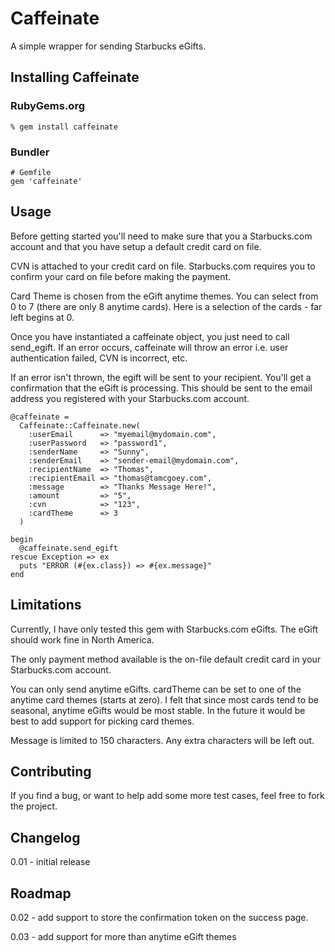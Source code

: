 # Caffeinate
A simple wrapper for sending Starbucks eGifts.

## Installing Caffeinate
### RubyGems.org
```
% gem install caffeinate
```

### Bundler
```
# Gemfile
gem 'caffeinate'
```
## Usage
Before getting started you'll need to make sure that you a Starbucks.com account and that you have setup a default credit card on file.

CVN is attached to your credit card on file. Starbucks.com requires you to confirm your card on file before making the payment.

Card Theme is chosen from the eGift anytime themes. You can select from 0 to 7 (there are only 8 anytime cards). Here is a selection of the cards - far left begins at 0.

Once you have instantiated a caffeinate object, you just need to call send_egift. If an error occurs, caffeinate will throw an error i.e. user authentication failed, CVN is incorrect, etc.

If an error isn't thrown, the egift will be sent to your recipient. You'll get a confirmation that the eGift is processing. This should be sent to the email address you registered with your Starbucks.com account.

```
@caffeinate = 
  Caffeinate::Caffeinate.new(
    :userEmail      => "myemail@mydomain.com", 
    :userPassword   => "password1",
    :senderName     => "Sunny",
    :senderEmail    => "sender-email@mydomain.com",
    :recipientName  => "Thomas",
    :recipientEmail => "thomas@tamcgoey.com",
    :message        => "Thanks Message Here!",
    :amount         => "5",
    :cvn            => "123",
    :cardTheme      => 3
  )
```

```
begin
  @caffeinate.send_egift
rescue Exception => ex
  puts "ERROR (#{ex.class}) => #{ex.message}"
end
```

## Limitations
Currently, I have only tested this gem with Starbucks.com eGifts. The eGift should work fine in North America.

The only payment method available is the on-file default credit card in your Starbucks.com account.

You can only send anytime eGifts. cardTheme can be set to one of the anytime card themes (starts at zero). I felt that since most cards tend to be seasonal, anytime eGifts would be most stable. In the future it would be best to add support for picking card themes.

Message is limited to 150 characters. Any extra characters will be left out.

## Contributing
If you find a bug, or want to help add some more test cases, feel free to fork the project.

## Changelog
0.01 - initial release

## Roadmap
0.02 - add support to store the confirmation token on the success page.

0.03 - add support for more than anytime eGift themes